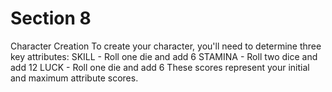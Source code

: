 # Section 8

Character Creation
To create your character, you'll need to determine three key attributes:
SKILL - Roll one die and add 6
STAMINA - Roll two dice and add 12
LUCK - Roll one die and add 6
These scores represent your initial and maximum attribute scores.
